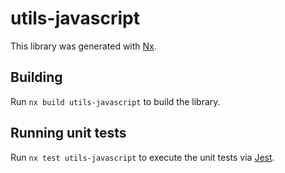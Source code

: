 # utils-javascript

This library was generated with [Nx](https://nx.dev).

## Building

Run `nx build utils-javascript` to build the library.

## Running unit tests

Run `nx test utils-javascript` to execute the unit tests via [Jest](https://jestjs.io).
